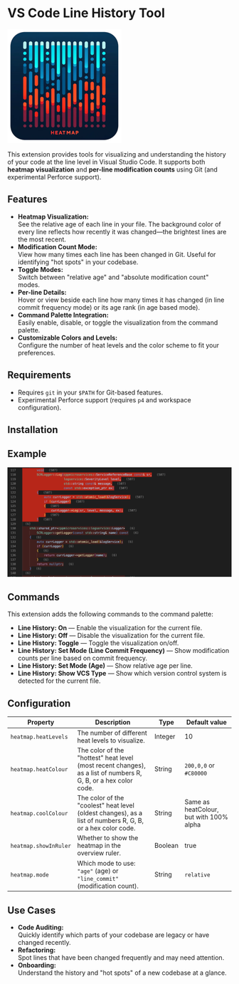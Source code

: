 # VS Code Line History Tool

![Line History Tool](images/icon.png)

This extension provides tools for visualizing and understanding the history of your code at the line level in Visual Studio Code. It supports both **heatmap visualization** and **per-line modification counts** using Git (and experimental Perforce support).

## Features

- **Heatmap Visualization:**  
  See the relative age of each line in your file. The background color of every line reflects how recently it was changed—the brightest lines are the most recent.
- **Modification Count Mode:**  
  View how many times each line has been changed in Git. Useful for identifying "hot spots" in your codebase.
- **Toggle Modes:**  
  Switch between "relative age" and "absolute modification count" modes.
- **Per-line Details:**  
  Hover or view beside each line how many times it has changed (in line commit frequency mode) or its age rank (in age based mode).
- **Command Palette Integration:**  
  Easily enable, disable, or toggle the visualization from the command palette.
- **Customizable Colors and Levels:**  
  Configure the number of heat levels and the color scheme to fit your preferences.

## Requirements

- Requires `git` in your `$PATH` for Git-based features.
- Experimental Perforce support (requires `p4` and workspace configuration).

## Installation



## Example

![Example heatmap generated with tool](images/screenshot2.png)

## Commands

This extension adds the following commands to the command palette:

- **Line History: On** — Enable the visualization for the current file.
- **Line History: Off** — Disable the visualization for the current file.
- **Line History: Toggle** — Toggle the visualization on/off.
- **Line History: Set Mode (Line Commit Frequency)** — Show modification counts per line based on commit frequency.
- **Line History: Set Mode (Age)** — Show relative age per line.
- **Line History: Show VCS Type** — Show which version control system is detected for the current file.

## Configuration

| Property | Description | Type | Default value |
|---|---|---|---|
|`heatmap.heatLevels`|The number of different heat levels to visualize.|Integer|10|
|`heatmap.heatColour`|The color of the "hottest" heat level (most recent changes), as a list of numbers R, G, B, or a hex color code.|String|`200,0,0` or `#C80000`|
|`heatmap.coolColour`|The color of the "coolest" heat level (oldest changes), as a list of numbers R, G, B, or a hex color code.|String|Same as heatColour, but with 100% alpha|
|`heatmap.showInRuler`|Whether to show the heatmap in the overview ruler.|Boolean|true|
|`heatmap.mode`|Which mode to use: `"age"` (age) or `"line_commit"` (modification count).|String|`relative`|

## Use Cases

- **Code Auditing:**  
  Quickly identify which parts of your codebase are legacy or have changed recently.
- **Refactoring:**  
  Spot lines that have been changed frequently and may need attention.
- **Onboarding:**  
  Understand the history and "hot spots" of a new codebase at a glance.
